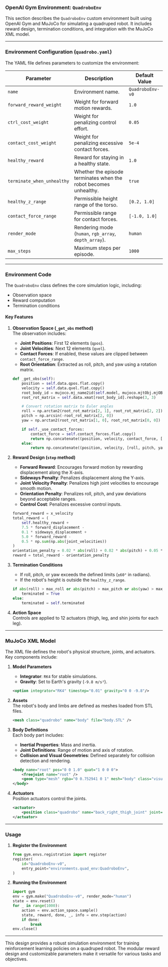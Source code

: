 ### **OpenAI Gym Environment: `QuadroboEnv`**

This section describes the `QuadroboEnv` custom environment built using OpenAI Gym and MuJoCo for simulating a quadruped robot. It includes reward design, termination conditions, and integration with the MuJoCo XML model.

---

### **Environment Configuration (`quadrobo.yaml`)**

The YAML file defines parameters to customize the environment:

| Parameter                  | Description                                                                                        | Default Value          |
|----------------------------|----------------------------------------------------------------------------------------------------|------------------------|
| `name`                     | Environment name.                                                                                 | `QuadroboEnv-v0`       |
| `forward_reward_weight`    | Weight for forward motion rewards.                                                                | `1.0`                  |
| `ctrl_cost_weight`         | Weight for penalizing control effort.                                                             | `0.05`                 |
| `contact_cost_weight`      | Weight for penalizing excessive contact forces.                                                   | `5e-4`                 |
| `healthy_reward`           | Reward for staying in a healthy state.                                                            | `1.0`                  |
| `terminate_when_unhealthy` | Whether the episode terminates when the robot becomes unhealthy.                                   | `true`                 |
| `healthy_z_range`          | Permissible height range of the torso.                                                            | `[0.2, 1.0]`           |
| `contact_force_range`      | Permissible range for contact forces.                                                             | `[-1.0, 1.0]`          |
| `render_mode`              | Rendering mode (`human`, `rgb_array`, `depth_array`).                                             | `human`                |
| `max_steps`                | Maximum steps per episode.                                                                        | `1000`                 |

---

### **Environment Code**

The `QuadroboEnv` class defines the core simulation logic, including:
- Observation space
- Reward computation
- Termination conditions

#### **Key Features**

1. **Observation Space (`_get_obs` method)**  
   The observation includes:
   - **Joint Positions**: First 12 elements (`qpos`).
   - **Joint Velocities**: Next 12 elements (`qvel`).
   - **Contact Forces**: If enabled, these values are clipped between `contact_force_range`.
   - **Root Orientation**: Extracted as roll, pitch, and yaw using a rotation matrix.

   ```python
   def _get_obs(self):
       position = self.data.qpos.flat.copy()
       velocity = self.data.qvel.flat.copy()
       root_body_id = mujoco.mj_name2id(self.model, mujoco.mjtObj.mjOBJ_BODY, "root")
       root_rot_matrix = self.data.xmat[root_body_id].reshape(3, 3)

       # Convert rotation matrix to Euler angles
       roll = np.arctan2(root_rot_matrix[2, 1], root_rot_matrix[2, 2])
       pitch = np.arcsin(-root_rot_matrix[2, 0])
       yaw = np.arctan2(root_rot_matrix[1, 0], root_rot_matrix[0, 0])

       if self._use_contact_forces:
           contact_force = self.contact_forces.flat.copy()
           return np.concatenate((position, velocity, contact_force, [roll, pitch, yaw]))
       else:
           return np.concatenate((position, velocity, [roll, pitch, yaw]))
   ```

2. **Reward Design (`step` method)**  
   - **Forward Reward**: Encourages forward motion by rewarding displacement along the X-axis.
   - **Sideways Penalty**: Penalizes displacement along the Y-axis.
   - **Joint Velocity Penalty**: Penalizes high joint velocities to encourage smooth motion.
   - **Orientation Penalty**: Penalizes roll, pitch, and yaw deviations beyond acceptable ranges.
   - **Control Cost**: Penalizes excessive control inputs.

   ```python
   forward_reward = x_velocity
   total_reward = (
       self.healthy_reward +
       7.5 * forward_displacement -
       0.1 * sideways_displacement +
       5.0 * forward_reward -
       0.5 * np.sum(np.abs(joint_velocities))
   )
   orientation_penalty = 0.02 * abs(roll) + 0.02 * abs(pitch) + 0.05 * abs(yaw)
   reward = total_reward - orientation_penalty
   ```

3. **Termination Conditions**
   - If roll, pitch, or yaw exceeds the defined limits (`±60°` in radians).
   - If the robot's height is outside the `healthy_z_range`.

   ```python
   if abs(roll) > max_roll or abs(pitch) > max_pitch or abs(yaw) > max_yaw:
       terminated = True
   else:
       terminated = self.terminated
   ```

4. **Action Space**  
   Controls are applied to 12 actuators (thigh, leg, and shin joints for each leg).

---

### **MuJoCo XML Model**

The XML file defines the robot's physical structure, joints, and actuators. Key components include:

1. **Model Parameters**
   - **Integrator**: `RK4` for stable simulations.
   - **Gravity**: Set to Earth's gravity (`-9.8 m/s²`).

   ```xml
   <option integrator="RK4" timestep="0.01" gravity="0 0 -9.8"/>
   ```

2. **Assets**  
   The robot's body and limbs are defined as meshes loaded from STL files.

   ```xml
   <mesh class="quadrobo" name="body" file="body.STL" />
   ```

3. **Body Definitions**  
   Each body part includes:
   - **Inertial Properties**: Mass and inertia.
   - **Joint Definitions**: Range of motion and axis of rotation.
   - **Collision and Visual Geometries**: Defined separately for collision detection and rendering.

   ```xml
   <body name="root" pos="0 0 1.0" quat="1 0 0 0">
       <freejoint name="root" />
       <geom type="mesh" rgba="0 0.752941 0 1" mesh="body" class="visual" />
   </body>
   ```

4. **Actuators**  
   Position actuators control the joints.

   ```xml
   <actuator>
       <position class="quadrobo" name="back_right_thigh_joint" joint="back_right_thigh_joint" />
   </actuator>
   ```

---

### **Usage**
1. **Register the Environment**
   ```python
   from gym.envs.registration import register
   register(
       id="QuadroboEnv-v0",
       entry_point="environments.quad_env:QuadroboEnv",
   )
   ```

2. **Running the Environment**
   ```python
   import gym
   env = gym.make("QuadroboEnv-v0", render_mode="human")
   state = env.reset()
   for _ in range(1000):
       action = env.action_space.sample()
       state, reward, done, _, info = env.step(action)
       if done:
           break
   env.close()
   ```

---

This design provides a robust simulation environment for training reinforcement learning policies on a quadruped robot. The modular reward design and customizable parameters make it versatile for various tasks and objectives.